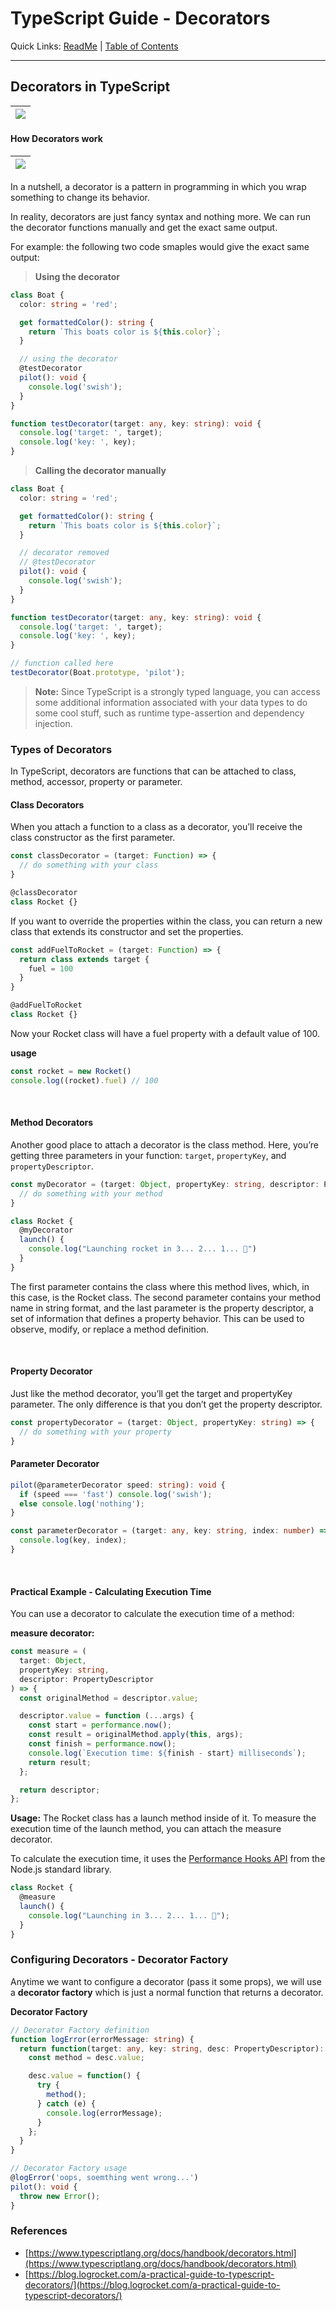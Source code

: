 # TypeScript Guide - Decorators
Quick Links: [ReadMe](../README.md) | [Table of Contents](./docs/00-index.md)

---

## Decorators in TypeScript

|![](./screenshots/21-decorators.png)
|--

#### How Decorators work

|![](./screenshots/22-decorators-on.png)
|--

In a nutshell, a decorator is a pattern in programming in which you wrap something to change its behavior.

In reality, decorators are just fancy syntax and nothing more. We can run the decorator functions manually and get the exact same output.

For example: the following two code smaples would give the exact same output:

> **Using the decorator**
```ts
class Boat {
  color: string = 'red';

  get formattedColor(): string {
    return `This boats color is ${this.color}`;
  }

  // using the decorator
  @testDecorator
  pilot(): void {
    console.log('swish');
  }
}

function testDecorator(target: any, key: string): void {
  console.log('target: ', target);
  console.log('key: ', key);
}
```

> **Calling the decorator manually**

```ts
class Boat {
  color: string = 'red';

  get formattedColor(): string {
    return `This boats color is ${this.color}`;
  }

  // decorator removed
  // @testDecorator
  pilot(): void {
    console.log('swish');
  }
}

function testDecorator(target: any, key: string): void {
  console.log('target: ', target);
  console.log('key: ', key);
}

// function called here
testDecorator(Boat.prototype, 'pilot');
```

> **Note:**
Since TypeScript is a strongly typed language, you can access some additional information associated with your data types to do some cool stuff, such as runtime type-assertion and dependency injection.

### Types of Decorators

In TypeScript, decorators are functions that can be attached to class, method, accessor, property or parameter.

#### Class Decorators

When you attach a function to a class as a decorator, you’ll receive the class constructor as the first parameter.

```ts
const classDecorator = (target: Function) => {
  // do something with your class
}

@classDecorator
class Rocket {}
```

If you want to override the properties within the class, you can return a new class that extends its constructor and set the properties.

```ts
const addFuelToRocket = (target: Function) => {
  return class extends target {
    fuel = 100
  }
}

@addFuelToRocket
class Rocket {}
```

Now your Rocket class will have a fuel property with a default value of 100.

**usage**

```ts
const rocket = new Rocket()
console.log((rocket).fuel) // 100
```

<br />


#### Method Decorators

Another good place to attach a decorator is the class method. Here, you’re getting three parameters in your function: `target`, `propertyKey`, and `propertyDescriptor`.

```ts
const myDecorator = (target: Object, propertyKey: string, descriptor: PropertyDescriptor) =>  {
  // do something with your method
}

class Rocket {
  @myDecorator
  launch() {
    console.log("Launching rocket in 3... 2... 1... 🚀")
  }
}
```

The first parameter contains the class where this method lives, which, in this case, is the Rocket class. The second parameter contains your method name in string format, and the last parameter is the property descriptor, a set of information that defines a property behavior. This can be used to observe, modify, or replace a method definition.

<br />

#### Property Decorator

Just like the method decorator, you’ll get the target and propertyKey parameter. The only difference is that you don’t get the property descriptor.

```ts
const propertyDecorator = (target: Object, propertyKey: string) => {
  // do something with your property
}
```

#### Parameter Decorator

```ts
pilot(@parameterDecorator speed: string): void {
  if (speed === 'fast') console.log('swish');
  else console.log('nothing');
}

const parameterDecorator = (target: any, key: string, index: number) => {
  console.log(key, index);
}

```

<br />

#### Practical Example - Calculating Execution Time

You can use a decorator to calculate the execution time of a method:

**measure decorator:**
```ts
const measure = (
  target: Object,
  propertyKey: string,
  descriptor: PropertyDescriptor
) => {
  const originalMethod = descriptor.value;

  descriptor.value = function (...args) {
    const start = performance.now();
    const result = originalMethod.apply(this, args);
    const finish = performance.now();
    console.log(`Execution time: ${finish - start} milliseconds`);
    return result;
  };

  return descriptor;
};
```

**Usage:**
The Rocket class has a launch method inside of it. To measure the execution time of the launch method, you can attach the measure decorator.

To calculate the execution time, it uses the [Performance Hooks API](https://nodejs.org/api/perf_hooks.html) from the Node.js standard library.

```ts
class Rocket {
  @measure
  launch() {
    console.log("Launching in 3... 2... 1... 🚀");
  }
}
```


### Configuring Decorators - Decorator Factory

Anytime we want to configure a decorator (pass it some props), we will use a **decorator factory** which is just a normal function that returns a decorator.

**Decorator Factory**

```ts
// Decorator Factory definition
function logError(errorMessage: string) {
  return function(target: any, key: string, desc: PropertyDescriptor): void {
    const method = desc.value;

    desc.value = function() {
      try {
        method();
      } catch (e) {
        console.log(errorMessage);
      }
    };
  }
}

// Decorator Factory usage
@logError('oops, soemthing went wrong...')
pilot(): void {
  throw new Error();
}
```




### References
 - [https://www.typescriptlang.org/docs/handbook/decorators.html](https://www.typescriptlang.org/docs/handbook/decorators.html)
 - [https://blog.logrocket.com/a-practical-guide-to-typescript-decorators/](https://blog.logrocket.com/a-practical-guide-to-typescript-decorators/)